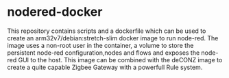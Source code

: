 # nodered-docker
This repository contains scripts and a dockerfile which can be used to create an arm32v7/debian:stretch-slim docker image to run node-red.
The image uses a non-root user in the container, a volume to store the persistent node-red configuration,nodes and flows and exposes the node-red GUI to the host.
This image can be combined with the deCONZ image to create a quite capable Zigbee Gateway with a powerfull Rule system.
